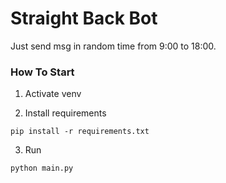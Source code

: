 # Straight Back Bot

Just send msg in random time from 9:00 to 18:00.


### How To Start

1. Activate venv

2. Install requirements

```shell
pip install -r requirements.txt
```

3. Run

```shell
python main.py
```
